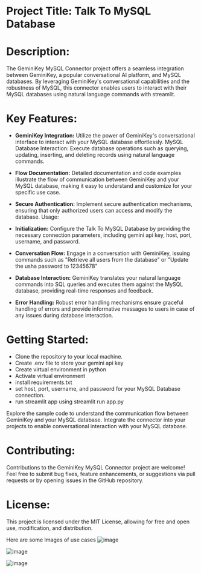 # Project Title: Talk To MySQL Database

# Description:

The GeminiKey MySQL Connector project offers a seamless integration between GeminiKey, a popular conversational AI platform, and MySQL databases. By leveraging GeminiKey's conversational capabilities and the robustness of MySQL, this connector enables users to interact with their MySQL databases using natural language commands with streamlit.

# Key Features:

+ **GeminiKey Integration:** Utilize the power of GeminiKey's conversational interface to interact with your MySQL database effortlessly.
MySQL Database Interaction: Execute database operations such as querying, updating, inserting, and deleting records using natural language commands.
+ **Flow Documentation:** Detailed documentation and code examples illustrate the flow of communication between GeminiKey and your MySQL database, making it easy to understand and customize for your specific use case.
+ **Secure Authentication:** Implement secure authentication mechanisms, ensuring that only authorized users can access and modify the database.
Usage:

+ **Initialization:** Configure the Talk To MySQL Database by providing the necessary connection parameters, including gemini api key, host, port, username, and password.
+ **Conversation Flow:** Engage in a conversation with GeminiKey, issuing commands such as "Retrieve all users from the database" or "Update the usha password to 12345678"
+ **Database Interaction:** GeminiKey translates your natural language commands into SQL queries and executes them against the MySQL database, providing real-time responses and feedback.
+ **Error Handling:** Robust error handling mechanisms ensure graceful handling of errors and provide informative messages to users in case of any issues during database interaction.

# Getting Started:

+ Clone the repository to your local machine.
+ Create .env file to store your gemini api key
+ Create virtual environment in python
+ Activate virtual environment
+ install requirements.txt
+ set host, port, username, and password for your MySQL Database connection. 
+ run streamlit app using streamlit run app.py

Explore the sample code  to understand the communication flow between GeminiKey and your MySQL database.
Integrate the connector into your projects to enable conversational interaction with your MySQL database.
# Contributing:

Contributions to the GeminiKey MySQL Connector project are welcome! Feel free to submit bug fixes, feature enhancements, or suggestions via pull requests or by opening issues in the GitHub repository.

# License:

This project is licensed under the MIT License, allowing for free and open use, modification, and distribution.


Here are some Images of use cases 
![image](https://github.com/kashish63/Talk-to-MySQL-DB/assets/113279035/3c81f511-a18e-41d4-a755-197d84d568d5)


![image](https://github.com/kashish63/Talk-to-MySQL-DB/assets/113279035/f55ce9ec-5d82-49e7-8e32-3e0a34dd8a97)


![image](https://github.com/kashish63/Talk-to-MySQL-DB/assets/113279035/9a7482ef-e99b-49c9-b701-7158ef41eb84)
